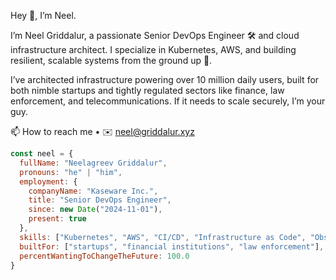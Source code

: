 Hey 👋, I’m Neel.

I’m Neel Griddalur, a passionate Senior DevOps Engineer 🛠️ and cloud infrastructure architect. I specialize in Kubernetes, AWS, and building resilient, scalable systems from the ground up 🚀.

I’ve architected infrastructure powering over 10 million daily users, built for both nimble startups and tightly regulated sectors like finance, law enforcement, and telecommunications. If it needs to scale securely, I’m your guy.

📫 How to reach me
	•	✉️ neel@griddalur.xyz

``` js
const neel = {
  fullName: "Neelagreev Griddalur",
  pronouns: "he" | "him",
  employment: {
    companyName: "Kaseware Inc.",
    title: "Senior DevOps Engineer",
    since: new Date("2024-11-01"),
    present: true
  },
  skills: ["Kubernetes", "AWS", "CI/CD", "Infrastructure as Code", "Observability"],
  builtFor: ["startups", "financial institutions", "law enforcement"],
  percentWantingToChangeTheFuture: 100.0
}
```
